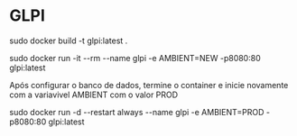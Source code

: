 # GLPI

sudo docker build -t glpi:latest . 

sudo docker run -it --rm --name glpi -e AMBIENT=NEW -p8080:80 glpi:latest

Após configurar o banco de dados, termine o container e inicie novamente com a variavivel AMBIENT com o valor PROD

sudo docker run -d --restart always --name glpi -e AMBIENT=PROD -p8080:80 glpi:latest

